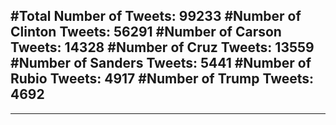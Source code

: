 #Total Number of Tweets: 99233 
#Number of Clinton Tweets: 56291
#Number of Carson Tweets: 14328
#Number of Cruz Tweets: 13559
#Number of Sanders Tweets: 5441
#Number of Rubio Tweets: 4917
#Number of Trump Tweets: 4692
---
---
